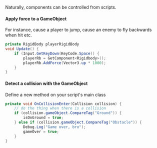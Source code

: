 
Naturally, components can be controlled from scripts.

#### Apply force to a GameObject
For instance, cause a player to jump, cause an enemy to fly backwards when hit etc.
```cs
private RigidBody playerRigidBody
void Update() {
    if (Input.GetKeyDown(KeyCode.Space)) {
        playerRb = GetComponent<Rigidbody>();
        playerRb.AddForce(Vector3.up * 1000);
    }
}
```

#### Detect a collision with the GameObject
Define a new method on your script's main class
```cs
private void OnCollisionEnter(Collision collision) {
    // do the thing when there is a collision
    if (collision.gameObject.CompareTag("Ground")) {
        isOnGround = true;
    } else if (collision.gameObject.CompareTag("Obstacle")) {
        Debug.Log("Game over, bro");
        gameOver = true;
    }
}
```